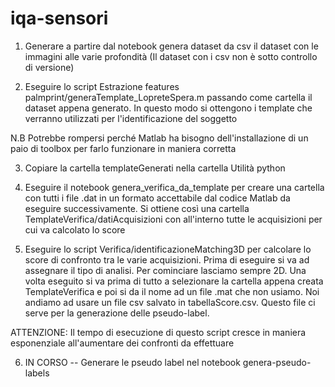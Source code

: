 # iqa-sensori


1) Generare a partire dal notebook genera dataset da csv il dataset con le immagini alle varie profondità (Il dataset con i csv non è sotto controllo di versione)

2) Eseguire lo script Estrazione features palmprint/generaTemplate_LopreteSpera.m passando come cartella il dataset appena generato. In questo modo si ottengono i template che verranno utilizzati per l'identificazione del soggetto

N.B Potrebbe rompersi perché Matlab ha bisogno dell'installazione di un paio di toolbox per farlo funzionare in maniera corretta

3) Copiare la cartella templateGenerati nella cartella Utilità python

4) Eseguire il notebook genera_verifica_da_template per creare una cartella con tutti i file .dat in un formato accettabile dal codice Matlab da eseguire successivamente. Si ottiene così una cartella TemplateVerifica/datiAcquisizioni con all'interno tutte le acquisizioni per cui va calcolato lo score

5) Eseguire lo script Verifica/identificazioneMatching3D per calcolare lo score di confronto tra le varie acquisizioni. Prima di eseguire si va ad assegnare il tipo di analisi. Per cominciare lasciamo sempre 2D. Una volta eseguito si va prima di tutto a selezionare la cartella appena creata TemplateVerifica e poi si da il nome ad un file .mat che non usiamo. Noi andiamo ad usare un file csv salvato in tabellaScore.csv. Questo file ci serve per la generazione delle pseudo-label. 

ATTENZIONE: Il tempo di esecuzione di questo script cresce in maniera esponenziale all'aumentare dei confronti da effettuare 

6) IN CORSO -- Generare le pseudo label nel notebook genera-pseudo-labels
